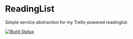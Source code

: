 # ReadingList
Simple service abstraction for my Trello-powered readinglist.

[![Build Status](https://travis-ci.org/andmos/ReadingList.svg?branch=master)](https://travis-ci.org/andmos/ReadingList)
